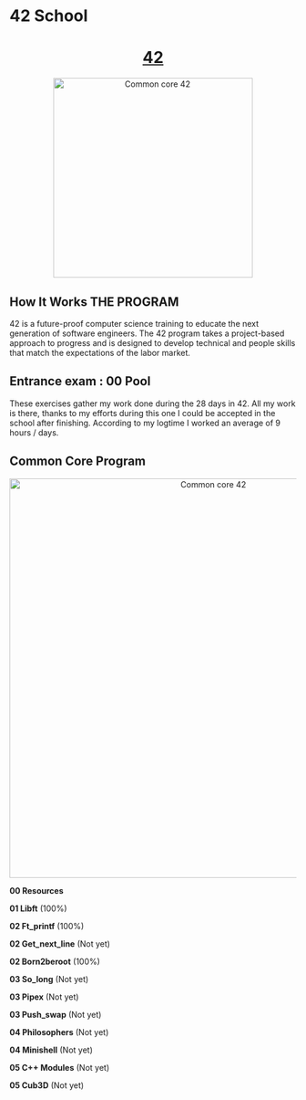 # 42 School

<h1 align="center">
	<a href="https://42.fr/en/homepage/"> 42</a>
</h1>

<p align="center">
  <img src="https://admissions.42nice.fr/uploads/admissions/campus/logo_website/38/42Nice-logo-v2.svg" alt="Common core 42" width="350"/>
</p>

## How It Works THE PROGRAM
42 is a future-proof computer science training to educate the next generation of software engineers. The 42 program takes a project-based approach to progress and is designed to develop technical and people skills that match the expectations of the labor market.

## Entrance exam : **00  Pool** 
These exercises gather my work done during the 28 days in 42. All my work is there, thanks to my efforts during this one I could be accepted in the school after finishing. According to my logtime I worked an average of 9 hours / days.

## Common Core Program

<p align="center">
  <img src="https://static.wixstatic.com/media/154aad_28249b46a7c74649bbd6f9a0501d314d~mv2.png/v1/fill/w_740,h_404,al_c,q_90/154aad_28249b46a7c74649bbd6f9a0501d314d~mv2.webp" alt="Common core 42" width="700" />
</p>

**00  Resources**

**01  Libft** (100%)

**02  Ft_printf** (100%)

**02  Get_next_line** (Not yet)

**02  Born2beroot** (100%)

**03  So_long** (Not yet)

**03  Pipex** (Not yet)

**03  Push_swap** (Not yet)

**04  Philosophers** (Not yet)

**04  Minishell** (Not yet)

**05  C++ Modules** (Not yet)

**05  Cub3D** (Not yet)

